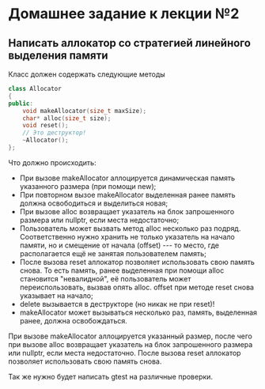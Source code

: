 # Домашнее задание к лекции №2

## Написать аллокатор со стратегией линейного выделения памяти

Класс должен содержать следующие методы
```c++
class Allocator
{
public:
    void makeAllocator(size_t maxSize);
    char* alloc(size_t size);
    void reset();
    // Это деструктор!
    ~Allocator();
};
```

Что должно происходить:
- При вызове makeAllocator аллоцируется динамическая память указанного размера (при помощи new);
- При повторном вызое makeAllocator выделенная ранее память должна освободиться и выделиться новая;
- При вызове alloc возвращает указатель на блок запрошенного размера или nullptr, если места недостаточно;
- Пользователь может вызвать метод alloc несколько раз подряд. Соответственно нужно хранить не только указатель на начало памяти, но и смещение от начала (offset) --- то место, где располагается ещё не занятая пользователем память;
- После вызова reset аллокатор позволяет использовать свою память снова. То есть память, ранее выделенная при помощи alloc становится "невалидной", её пользователь может переиспользовать, вызвав опять alloc. offset при методе reset снова указывает на начало;
- delete вызывается в деструкторе (но никак не при reset)!
- makeAllocator может вызываться несколько раз, память, выделенная ранее, должна освобождаться.

При вызове makeAllocator аллоцируется указанный размер, после чего при вызове alloc возвращает указатель на блок запрошенного размера или nullptr, если места недостаточно. После вызова reset аллокатор позволяет использовать свою память снова.

Так же нужно будет написать gtest на различные проверки.
